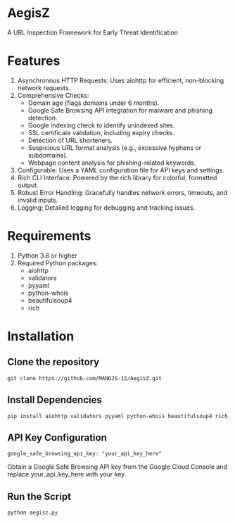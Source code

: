 # AegisZ
A URL Inspection Framework for Early Threat Identification
# Features
1. Asynchronous HTTP Requests: Uses aiohttp for efficient, non-blocking network requests.
2. Comprehensive Checks:
    - Domain age (flags domains under 6 months).
    - Google Safe Browsing API integration for malware and phishing detection.
    - Google indexing check to identify unindexed sites.
    - SSL certificate validation, including expiry checks.
    - Detection of URL shorteners.
    - Suspicious URL format analysis (e.g., excessive hyphens or subdomains).
    - Webpage content analysis for phishing-related keywords.
3. Configurable: Uses a YAML configuration file for API keys and settings.
4. Rich CLI Interface: Powered by the rich library for colorful, formatted output.
5. Robust Error Handling: Gracefully handles network errors, timeouts, and invalid inputs.
6. Logging: Detailed logging for debugging and tracking issues.
# Requirements
1. Python 3.8 or higher
2. Required Python packages:
    - aiohttp
    - validators
    - pyyaml
    - python-whois
    - beautifulsoup4
    - rich
# Installation
## Clone the repository
    git clone https://github.com/MANOJS-12/AegisZ.git
## Install Dependencies
    pip install aiohttp validators pyyaml python-whois beautifulsoup4 rich
## API Key Configuration
    google_safe_browsing_api_key: "your_api_key_here"
Obtain a Google Safe Browsing API key from the Google Cloud Console and replace your_api_key_here with your key.
## Run the Script
    python aegisz.py
